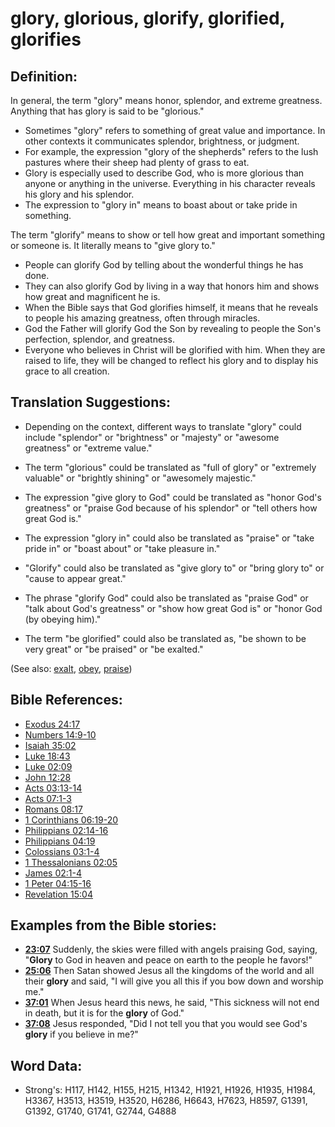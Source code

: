 # glory, glorious, glorify, glorified, glorifies #

## Definition: ##

In general, the term "glory" means honor, splendor, and extreme greatness. Anything that has glory is said to be "glorious."

* Sometimes "glory" refers to something of great value and importance. In other contexts it communicates splendor, brightness, or judgment.
* For example, the expression "glory of the shepherds" refers to the lush pastures where their sheep had plenty of grass to eat.
* Glory is especially used to describe God, who is more glorious than anyone or anything in the universe. Everything in his character reveals his glory and his splendor.
* The expression to "glory in" means to boast about or take pride in something.

The term "glorify" means to show or tell how great and important something or someone is. It literally means to "give glory to."

* People can glorify God by telling about the wonderful things he has done.
* They can also glorify God by living in a way that honors him and shows how great and magnificent he is.
* When the Bible says that God glorifies himself, it means that he reveals to people his amazing greatness, often through miracles.
* God the Father will glorify God the Son by revealing to people the Son's perfection, splendor, and greatness.
* Everyone who believes in Christ will be glorified with him. When they are raised to life, they will be changed to reflect his glory and to display his grace to all creation.

## Translation Suggestions: ##

* Depending on the context, different ways to translate "glory" could include "splendor" or "brightness" or "majesty" or "awesome greatness" or "extreme value."
* The term "glorious" could be translated as  "full of glory" or "extremely valuable" or "brightly shining" or "awesomely majestic."
* The expression "give glory to God" could be translated as "honor God's greatness" or "praise God because of his splendor" or "tell others how great God is."
* The expression "glory in" could also be translated as "praise" or "take pride in" or "boast about" or "take pleasure in."

* "Glorify" could also be translated as "give glory to" or "bring glory to" or "cause to appear great."
* The phrase "glorify God" could also be translated as "praise God" or "talk about God's greatness" or "show how great God is" or "honor God (by obeying him)."
* The term "be glorified" could also be translated as, "be shown to be very great" or "be praised" or "be exalted."

(See also: [exalt](../kt/exalt.md), [obey](../other/obey.md), [praise](../other/praise.md))

## Bible References: ##

* [Exodus 24:17](rc://en/tn/help/exo/24/17)
* [Numbers 14:9-10](rc://en/tn/help/num/14/09)
* [Isaiah 35:02](rc://en/tn/help/isa/35/02)
* [Luke 18:43](rc://en/tn/help/luk/18/43)
* [Luke 02:09](rc://en/tn/help/luk/02/09)
* [John 12:28](rc://en/tn/help/jhn/12/28)
* [Acts 03:13-14](rc://en/tn/help/act/03/13)
* [Acts 07:1-3](rc://en/tn/help/act/07/01)
* [Romans 08:17](rc://en/tn/help/rom/08/17)
* [1 Corinthians 06:19-20](rc://en/tn/help/1co/06/19)
* [Philippians 02:14-16](rc://en/tn/help/php/02/14)
* [Philippians 04:19](rc://en/tn/help/php/04/19)
* [Colossians 03:1-4](rc://en/tn/help/col/03/01)
* [1 Thessalonians 02:05](rc://en/tn/help/1th/02/05)
* [James 02:1-4](rc://en/tn/help/jas/02/01)
* [1 Peter 04:15-16](rc://en/tn/help/1pe/04/15)
* [Revelation 15:04](rc://en/tn/help/rev/15/04)

## Examples from the Bible stories: ##

* __[23:07](rc://en/tn/help/obs/23/07)__ Suddenly, the skies were filled with angels praising God, saying, "__Glory__  to God in heaven and peace on earth to the people he favors!"
* __[25:06](rc://en/tn/help/obs/25/06)__ Then Satan showed Jesus all the kingdoms of the world and all their __glory__  and said, "I will give you all this if you bow down and worship me."
* __[37:01](rc://en/tn/help/obs/37/01)__ When Jesus heard this news, he said, "This sickness will not end in death, but it is for the __glory__  of God."
* __[37:08](rc://en/tn/help/obs/37/08)__ Jesus responded, "Did I not tell you that you would see God's __glory__  if you believe in me?"

## Word Data: ##

* Strong's: H117, H142, H155, H215, H1342, H1921, H1926, H1935, H1984, H3367, H3513, H3519, H3520, H6286, H6643, H7623, H8597, G1391, G1392, G1740, G1741, G2744, G4888
